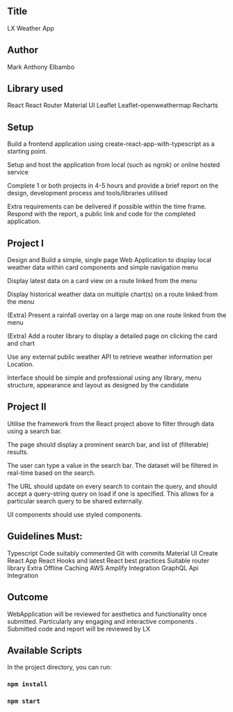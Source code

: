 ## Title
LX Weather App

## Author
Mark Anthony Elbambo

## Library used
React
React Router
Material UI
Leaflet
Leaflet-openweathermap
Recharts


## Setup
Build a frontend application using create-react-app-with-typescript as a starting point.

Setup and host the application from local (such as ngrok) or online hosted service

Complete 1 or both projects in 4-5 hours and provide a brief report on the design,
development process and tools/libraries utilised

Extra requirements can be delivered if possible within the time frame. Respond with the
report, a public link and code for the completed application.

## Project I
Design and Build a simple, single page Web Application to display local weather data within
card components and simple navigation menu

Display latest data on a card view on a route linked from the menu

Display historical weather data on multiple chart(s) on a route linked from the menu

(Extra) Present a rainfall overlay on a large map on one route linked from the menu

(Extra) Add a router library to display a detailed page on clicking the card and chart

Use any external public weather API to retrieve weather information per Location.

Interface should be simple and professional using any library, menu structure, appearance
and layout as designed by the candidate
## Project II
Utilise the framework from the React project above to filter through data using a search bar.

The page should display a prominent search bar, and list of (filterable) results.

The user can type a value in the search bar. The dataset will be filtered in real-time based on
the search.

The URL should update on every search to contain the query, and should accept a
query-string query on load if one is specified. This allows for a particular search query to be
shared externally.

UI components should use styled components.

## Guidelines Must:
Typescript
Code suitably commented
Git with commits
Material UI
Create React App
React Hooks and latest React best practices
Suitable router library
Extra
Offline Caching
AWS Amplify Integration
GraphQL Api Integration

## Outcome
WebApplication will be reviewed for aesthetics and functionality once submitted. Particularly
any engaging and interactive components . Submitted code and report will be reviewed by
LX

## Available Scripts
In the project directory, you can run:
### `npm install`

### `npm start`

